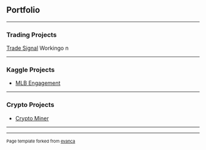 ## Portfolio

---

### Trading Projects 

[Trade Signal](/sample_page)
Workingo n


---

### Kaggle Projects

- [MLB Engagement](http://example.com/)

---

### Crypto Projects

- [Crypto Miner](http://example.com/)


---




---
<p style="font-size:11px">Page template forked from <a href="https://github.com/evanca/quick-portfolio">evanca</a></p>
<!-- Remove above link if you don't want to attibute -->
